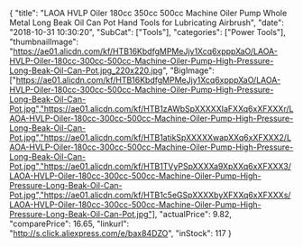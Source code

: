 {
	"title": "LAOA HVLP Oiler 180cc 350cc 500cc Machine Oiler Pump Whole Metal Long Beak Oil Can Pot Hand Tools for Lubricating Airbrush",
	"date": "2018-10-31 10:30:20",
	"SubCat": ["Tools"],
	"categories": ["Power Tools"],
	"thumbnailImage": "https://ae01.alicdn.com/kf/HTB16KbdfgMPMeJjy1Xcq6xpppXaO/LAOA-HVLP-Oiler-180cc-300cc-500cc-Machine-Oiler-Pump-High-Pressure-Long-Beak-Oil-Can-Pot.jpg_220x220.jpg",
	"BigImage": ["https://ae01.alicdn.com/kf/HTB16KbdfgMPMeJjy1Xcq6xpppXaO/LAOA-HVLP-Oiler-180cc-300cc-500cc-Machine-Oiler-Pump-High-Pressure-Long-Beak-Oil-Can-Pot.jpg","https://ae01.alicdn.com/kf/HTB1zAWbSpXXXXXIaFXXq6xXFXXXr/LAOA-HVLP-Oiler-180cc-300cc-500cc-Machine-Oiler-Pump-High-Pressure-Long-Beak-Oil-Can-Pot.jpg","https://ae01.alicdn.com/kf/HTB1atikSpXXXXXwapXXq6xXFXXX2/LAOA-HVLP-Oiler-180cc-300cc-500cc-Machine-Oiler-Pump-High-Pressure-Long-Beak-Oil-Can-Pot.jpg","https://ae01.alicdn.com/kf/HTB1TVyPSpXXXXa9XpXXq6xXFXXX3/LAOA-HVLP-Oiler-180cc-300cc-500cc-Machine-Oiler-Pump-High-Pressure-Long-Beak-Oil-Can-Pot.jpg","https://ae01.alicdn.com/kf/HTB1c5eGSpXXXXbyXFXXq6xXFXXXs/LAOA-HVLP-Oiler-180cc-300cc-500cc-Machine-Oiler-Pump-High-Pressure-Long-Beak-Oil-Can-Pot.jpg"],
	"actualPrice": 9.82,
	"comparePrice": 16.65,
	"linkurl": "http://s.click.aliexpress.com/e/bax84DZO",
	"inStock": 117
}
